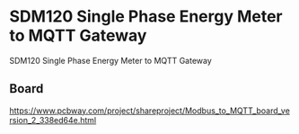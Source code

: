 # SDM120 Single Phase Energy Meter to MQTT Gateway
SDM120 Single Phase Energy Meter to MQTT Gateway


## Board

https://www.pcbway.com/project/shareproject/Modbus_to_MQTT_board_version_2_338ed64e.html


